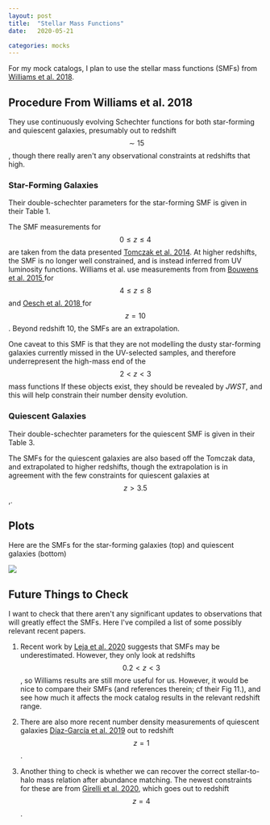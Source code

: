 ```yaml
---
layout: post
title:  "Stellar Mass Functions"
date:   2020-05-21

categories: mocks
---
```



For my mock catalogs, I plan to use the stellar mass functions (SMFs) from <a href="https://ui.adsabs.harvard.edu/abs/2018ApJS..236...33W/abstract"> Williams et al. 2018</a>.


## Procedure From Williams et al. 2018

They use continuously evolving Schechter functions for both star-forming and quiescent galaxies, presumably out to redshift $$\sim 15$$, though there really aren't any observational constraints at redshifts that high.

### Star-Forming Galaxies

Their double-schechter parameters for the star-forming SMF is given in their Table 1.

The SMF measurements for $$0 \le z \le 4$$ are taken from the data presented <a href="https://ui.adsabs.harvard.edu/abs/2014ApJ...783...85T"> Tomczak et al. 2014</a>. At higher redshifts, the SMF is no longer well constrained, and is instead inferred from UV luminosity functions. Williams et al. use measurements from from <a href="https://ui.adsabs.harvard.edu/abs/2015ApJ...803...34B/abstract">Bouwens et al. 2015 </a> for $$4 \leq z \leq 8$$ and  <a href="https://ui.adsabs.harvard.edu/abs/2018ApJ...855..105O/abstract">Oesch et al. 2018 </a> for $$z=10$$. Beyond redshift 10, the SMFs are an extrapolation.

One caveat to this SMF is that they are not modelling the dusty star-forming galaxies currently missed in the UV-selected samples, and therefore underrepresent the high-mass end of the $$2<z<3$$ mass functions If these objects exist, they should be revealed by *JWST*, and this will help constrain their number density evolution.



### Quiescent Galaxies

Their double-schechter parameters for the quiescent SMF is given in their Table 3.

The SMFs for the quiescent galaxies are also based off the Tomczak data, and extrapolated to higher redshifts, though the extrapolation is in agreement with the few constraints for quiescent galaxies at $$z>3.5$$,.


## Plots

Here are the SMFs for the star-forming galaxies (top) and quiescent galaxies (bottom)

<img src="{{ site.baseurl }}/assets/plots/20200521_SMF_Williams.png">


## Future Things to Check

I want to check that there aren't any significant updates to observations that will greatly effect the SMFs. Here I've compiled a list of some possibly relevant recent papers.

1) Recent work by <a href="https://ui.adsabs.harvard.edu/abs/2020ApJ...893..111L/abstract">Leja et al. 2020</a> suggests that SMFs may be underestimated. However, they only look at redshifts $$0.2<z<3$$, so Williams results are still more useful for us. However, it would be nice to compare their SMFs (and references therein; cf their Fig 11.), and see how much it affects the mock catalog results in the relevant redshift range.

2) There are also more recent number density measurements of quiescent galaxies <a href="https://ui.adsabs.harvard.edu/abs/2019A%26A...631A.157D/abstract">Díaz-García et al. 2019</a> out to redshift $$z=1$$.

3) Another thing to check is whether we can recover the correct stellar-to-halo mass relation after abundance matching. The newest constraints for these are from <a href="https://ui.adsabs.harvard.edu/abs/2020A%26A...634A.135G/abstract">Girelli et al. 2020</a>, which goes out to redshift $$z=4$$.
